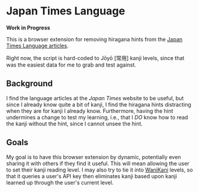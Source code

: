 # Japan Times Language

**Work in Progress** 

This is a browser extension for removing hiragana hints from the [Japan Times
Language articles](https://www.japantimes.co.jp/life_category/language/).

Right now, the script is hard-coded to Jōyō [常用] kanji levels, since that
was the easiest data for me to grab and test against.

## Background

I find the language articles at the _Japan Times_ website to be useful, but
since I already know quite a bit of kanji, I find the hiragana hints
distracting when they are for kanji I already know. Furthermore, having the
hint undermines a change to test my learning, i.e., that I *DO* know how to
read the kanji without the hint, since I cannot unsee the hint.

## Goals

My goal is to have this browser extension by dynamic, potentially even sharing
it with others if they find it useful. This will mean allowing the user to set
their kanji reading level. I may also try to tie it into
[WaniKani](https://www.wanikani.com/) levels, so that it queries a user's API
key then eliminates kanji based upon kanji learned up through the user's
current level.
